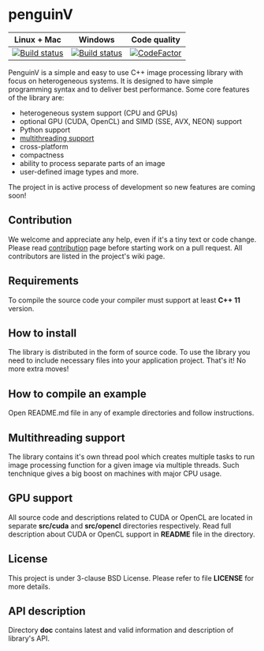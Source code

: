 penguinV
======

| **Linux + Mac** | **Windows** | **Code quality** |
|-----------------|-------------|------------------|
| [![Build status](https://travis-ci.org/ihhub/penguinV.svg?branch=master)](https://travis-ci.org/ihhub/penguinV) | [![Build status](https://ci.appveyor.com/api/projects/status/g4a42ac5ktra8utq/branch/master?svg=true)](https://ci.appveyor.com/project/ihhub/penguinv/branch/master) | [![CodeFactor](https://www.codefactor.io/repository/github/ihhub/penguinv/badge)](https://www.codefactor.io/repository/github/ihhub/penguinv) |

PenguinV is a simple and easy to use C++ image processing library with focus on heterogeneous systems. It is designed to have simple programming syntax and to deliver best performance. Some core features of the library are:

- heterogeneous system support (CPU and GPUs)
- optional GPU (CUDA, OpenCL) and SIMD (SSE, AVX, NEON) support
- Python support
- [multithreading support](#multithreading-support)
- cross-platform
- compactness
- ability to process separate parts of an image
- user-defined image types and more.

The project in is active process of development so new features are coming soon!

Contribution
---------------------------
We welcome and appreciate any help, even if it's a tiny text or code change. Please read [contribution](https://github.com/ihhub/penguinV/blob/master/CONTRIBUTING.md) page before starting work on a pull request. All contributors are listed in the project's wiki page.

Requirements
---------------------------
To compile the source code your compiler must support at least **C++ 11** version.

How to install
---------------------------
The library is distributed in the form of source code. To use the library you need to include necessary files into your application project. That's it! No more extra moves!

How to compile an example
---------------------------
Open README.md file in any of example directories and follow instructions.

Multithreading support
---------------------------
The library contains it's own thread pool which creates multiple tasks to run image processing function for a given image via multiple threads. Such tenchnique gives a big boost on machines with major CPU usage.

GPU support
---------------------------
All source code and descriptions related to CUDA or OpenCL are located in separate **src/cuda** and **src/opencl** directories respectively. Read full description about CUDA or OpenCL support in **README** file in the directory.

License
---------------------------
This project is under 3-clause BSD License. Please refer to file **LICENSE** for more details.

API description
---------------------------
Directory **doc** contains latest and valid information and description of library's API.
